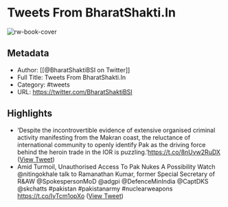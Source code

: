 # Tweets From BharatShakti.In

![rw-book-cover](https://pbs.twimg.com/profile_images/1328198141770776576/5M56Y_zE.jpg)

## Metadata
- Author: [[@BharatShaktiBSI on Twitter]]
- Full Title: Tweets From BharatShakti.In
- Category: #tweets
- URL: https://twitter.com/BharatShaktiBSI

## Highlights
- ‘Despite the incontrovertible evidence of extensive organised criminal activity manifesting from the Makran coast, the reluctance of international community to openly identify Pak as the driving force behind the heroin trade in the IOR is puzzling.’https://t.co/8nUvw2RuDX ([View Tweet](https://twitter.com/BharatShaktiBSI/status/1613402905029271560))
- Amid Turmoil, Unauthorised Access To Pak Nukes A Possibility
  Watch @nitingokhale talk to Ramanathan Kumar, former Special Secretary of R&AW 
  @SpokespersonMoD @adgpi @DefenceMinIndia @CaptDKS @skchatts #pakistan #pakistanarmy #nuclearweapons
  https://t.co/IyTcm1opXo ([View Tweet](https://twitter.com/BharatShaktiBSI/status/1664977994954444801))
